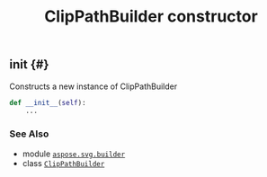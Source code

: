 ﻿---
title: ClipPathBuilder constructor
second_title: Aspose.SVG for Python via .NET API References
description: 
type: docs
weight: 10
url: /python-net/aspose.svg.builder/clippathbuilder/__init__/
is_root: false
---

## __init__ {#}

Constructs a new instance of ClipPathBuilder



```python
def __init__(self):
    ...
```





### See Also
* module [`aspose.svg.builder`](../../)
* class [`ClipPathBuilder`](/svg/python-net/aspose.svg.builder/clippathbuilder)
